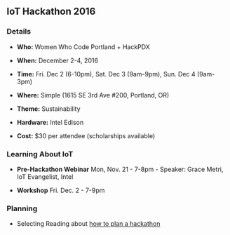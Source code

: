 ## IoT Hackathon 2016

### Details

- **Who:** Women Who Code Portland + HackPDX

- **When:** December 2-4, 2016

- **Time:** Fri. Dec 2 (6-10pm), Sat. Dec 3 (9am-9pm), Sun. Dec 4 (9am-3pm)

- **Where:** Simple (1615 SE 3rd Ave #200, Portland, OR)

- **Theme:** Sustainability

- **Hardware:** Intel Edison

- **Cost:** $30 per attendee (scholarships available)

### Learning About IoT

- **Pre-Hackathon Webinar** Mon, Nov. 21 - 7-8pm - Speaker: Grace Metri, IoT Evangelist, Intel

- **Workshop** Fri. Dec. 2 - 7-9pm

### Planning

- Selecting Reading about [how to plan a hackathon](selected-reading.md)
